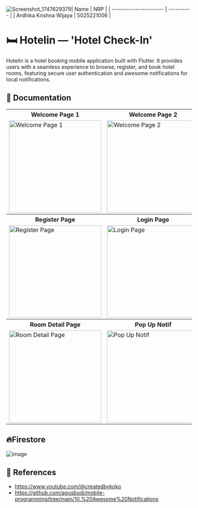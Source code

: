 ![Screenshot_1747629379](https://github.com/user-attachments/assets/9c6e5189-4729-45e7-9abe-8a76c6f0e8df)| Name                   | NRP        |
| ---------------------- | ---------- |
| Ardhika Krishna Wijaya | 5025221006 |

# 🛏 Hotelin — 'Hotel Check-In'
Hotelin is a hotel booking mobile application built with Flutter. It provides users with a seamless experience to browse, register, and book hotel rooms, featuring secure user authentication and awesome notifications for local notifications.

## 📱 Documentation
<table>
  <tr align="center">
    <th>Welcome Page 1</th>
    <th>Welcome Page 2</th>
    <th>Welcome Page 3</th>
  </tr>
  <tr>
    <td><img src="https://github.com/user-attachments/assets/5470abb8-9882-4ee4-bf42-afa5a5374930" alt="Welcome Page 1" width="250"></td>
    <td><img src="https://github.com/user-attachments/assets/8cb24837-705a-45d8-9194-51de7a0fd1d7" alt="Welcome Page 2" width="250"></td>
    <td><img src="https://github.com/user-attachments/assets/1aae12d6-4d37-41d8-88c4-27d289c7a7af" alt="Welcome Page 3" width="250"></td>
  </tr>
  <tr align="center">
    <th>Register Page</th>
    <th>Login Page</th>
    <th>Home Page</th>
  </tr>
  <tr>
    <td><img src="https://github.com/user-attachments/assets/50187583-d9aa-4bc8-9fb3-c8c443c1dfb4" alt="Register Page" width="250"></td>
    <td><img src="https://github.com/user-attachments/assets/3e5a9afa-5e7d-444f-8d55-f4c0edad5da0" alt="Login Page" width="250"></td>
    <td><img src="https://github.com/user-attachments/assets/1389a309-d9e5-42d5-a87a-0d533df6c11c" alt="Home Page" width="250"></td>
  </tr>
  <tr align="center">
    <th>Room Detail Page</th>
    <th>Pop Up Notif</th>
    <th>Notification Page</th>
  </tr>
  <tr>
    <td><img src="https://github.com/user-attachments/assets/3c47ae24-b05c-449d-922f-a27081e9aabd" alt="Room Detail Page" width="250"></td>
    <td><img src="https://github.com/user-attachments/assets/7ee8d2ee-80ad-40ce-af2a-9ea78c84487d" alt="Pop Up Notif" width="250"></td>
    <td><img src="https://github.com/user-attachments/assets/2d0c4cc3-a520-4cee-ba15-21c4f710a573" alt="Notification Page" width="250"></td>
  </tr>
</table>

## 🔥Firestore
![image](https://github.com/user-attachments/assets/a11ac049-4f75-4c42-8d50-8aa97401623b)

## 📌 References
- https://www.youtube.com/@createdbykoko
- https://github.com/agusbudi/mobile-programming/tree/main/10.%20Awesome%20Notifications








